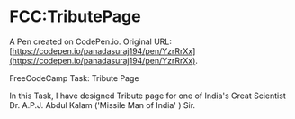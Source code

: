 # FCC:TributePage

A Pen created on CodePen.io. Original URL: [https://codepen.io/panadasuraj194/pen/YzrRrXx](https://codepen.io/panadasuraj194/pen/YzrRrXx).

FreeCodeCamp Task: Tribute Page

 In this Task, I have designed Tribute page  for  one of India's Great Scientist  Dr. A.P.J. Abdul Kalam ('Missile Man of India'  ) Sir. 
